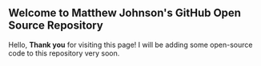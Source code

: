 ## Welcome to Matthew Johnson's GitHub Open Source Repository

Hello, __Thank you__ for visiting this page! I will be adding some open-source code to this repository very soon.
